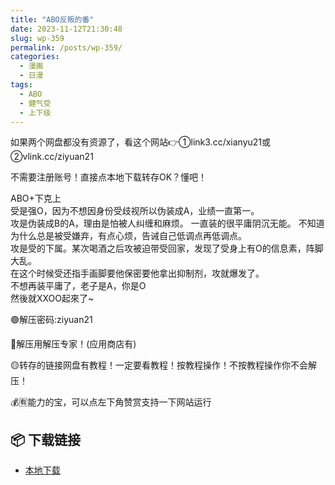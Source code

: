 ```yaml
---
title: "ABO反叛的番"
date: 2023-11-12T21:30:48
slug: wp-359
permalink: /posts/wp-359/
categories:
  - 漫画
  - 日漫
tags:
  - ABO
  - 健气受
  - 上下级
---
```


如果两个网盘都没有资源了，看这个网站👉①link3.cc/xianyu21或②vlink.cc/ziyuan21

不需要注册账号！直接点本地下载转存OK？懂吧！

ABO+下克上  
受是强O，因为不想因身份受歧视所以伪装成A，业绩一直第一。  
攻是伪装成B的A，理由是怕被人纠缠和麻烦。 一直装的很平庸阴沉无能。 不知道为什么总是被受嫌弃，有点心烦，告诫自己低调点再低调点。  
攻是受的下属。某次喝酒之后攻被迫带受回家，发现了受身上有O的信息素，阵脚大乱。  
在这个时候受还指手画脚要他保密要他拿出抑制剂，攻就爆发了。  
不想再装平庸了，老子是A，你是O  
然後就XXOO起來了~

🟢解压密码:ziyuan21

🔵解压用解压专家！(应用商店有)

🟡转存的链接网盘有教程！一定要看教程！按教程操作！不按教程操作你不会解压！

💰🈶能力的宝，可以点左下角赞赏支持一下网站运行

## 📦 下载链接
- [本地下载](https://blziyuan21.com/pay-download/359?key=5bc596651b&down_id=0)

